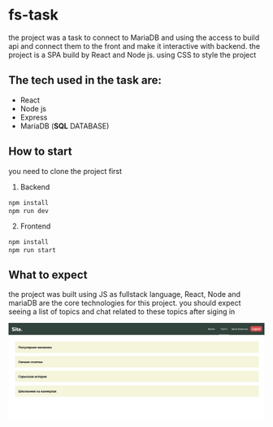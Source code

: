 # fs-task
the project was a task to connect to MariaDB and using the access to build api and connect them to the front and make it interactive with backend. the project is a SPA build by React and Node js. using CSS to style the project 

## The tech used in the task are:
* React
* Node js
* Express
* MariaDB (**SQL** DATABASE)

## How to start
you need to clone the project first
1. Backend
```cd api
npm install
npm run dev
```
2. Frontend
```cd front
npm install
npm run start
```
## What to expect
the project was built using JS as fullstack language, React, Node and mariaDB are the core technologies for this project. you should expect seeing a list of topics and chat related to these topics after siging in

![Project Picutre](https://github.com/hamza19944/fs-task/blob/main/first.jpg)
